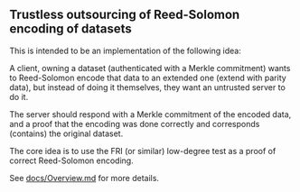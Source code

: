 Trustless outsourcing of Reed-Solomon encoding of datasets
----------------------------------------------------------

This is intended to be an implementation of the following idea:

A client, owning a dataset (authenticated with a Merkle commitment) wants
to Reed-Solomon encode that data to an extended one (extend with parity data),
but instead of doing it themselves, they want an untrusted server to do it.

The server should respond with a Merkle commitment of the encoded data, 
and a proof that the encoding was done correctly and corresponds (contains) 
the original dataset.

The core idea is to use the FRI (or similar) low-degree test as a proof of
correct Reed-Solomon encoding.

See [docs/Overview.md](docs/Overview.md) for more details.
